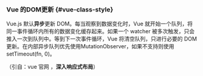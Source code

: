 ### Vue 的DOM更新 {#vue-class-style}

Vue.js 默认**异步**更新 DOM。每当观察到数据变化时，Vue 就开始一个队列，将同一事件循环内所有的数据变化缓存起来。如果一个 watcher 被多次触发，只会推入一次到队列中。等到下一次事件循环，Vue 将清空队列，只进行必要的 DOM 更新。在内部异步队列优先使用MutationObserver，如果不支持则使用 setTimeout\(fn, 0\)。

（引自：vue 官网 ，**深入响应式布局**）

